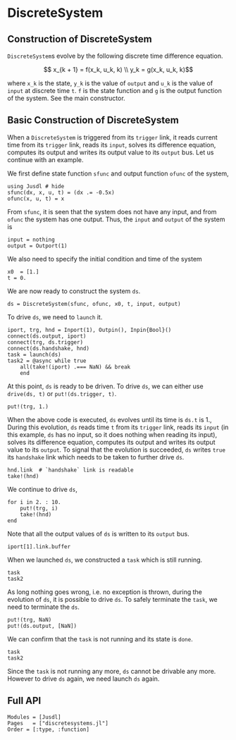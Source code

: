 # DiscreteSystem

## Construction of DiscreteSystem 
`DiscreteSystem`s evolve by the following discrete time difference equation.
```math 
    x_{k + 1} = f(x_k, u_k, k) \\
    y_k = g(x_k, u_k, k)
```
where ``x_k`` is the state, ``y_k`` is the value of `output` and ``u_k`` is the value of `input` at discrete time `t`. ``f`` is the state function and ``g`` is the output function of the system. See the main constructor.

## Basic Construction of DiscreteSystem
When a `DiscreteSystem` is triggered from its `trigger` link, it reads current time from its `trigger` link, reads its `input`, solves its difference equation, computes its output and writes its output value to its `output` bus. Let us continue with an example.

We first define state function `sfunc` and output function `ofunc` of the system,
```@repl discrete_system_ex 
using Jusdl # hide 
sfunc(dx, x, u, t) = (dx .= -0.5x)
ofunc(x, u, t) = x
```
From `sfunc`, it is seen that the system does not have any input, and from `ofunc` the system has one output. Thus, the `input` and `output` of the system is 
```@repl discrete_system_ex 
input = nothing 
output = Outport(1)
```
We also need to specify the initial condition and time of the system
```@repl discrete_system_ex 
x0  = [1.]
t = 0.
```
We are now ready to construct the system `ds`.
```@repl discrete_system_ex 
ds = DiscreteSystem(sfunc, ofunc, x0, t, input, output)
```
To drive `ds`, we need to `launch` it.
```@repl discrete_system_ex 
iport, trg, hnd = Inport(1), Outpin(), Inpin{Bool}()
connect(ds.output, iport) 
connect(trg, ds.trigger) 
connect(ds.handshake, hnd)
task = launch(ds)
task2 = @async while true 
    all(take!(iport) .=== NaN) && break 
    end
```
At this point, `ds` is ready to be driven. To drive `ds`, we can either use `drive(ds, t)` or `put!(ds.trigger, t)`. 
```@repl discrete_system_ex 
put!(trg, 1.)
```
When the above code is executed, `ds` evolves until its time is `ds.t` is 1., During this evolution, `ds` reads time `t` from its `trigger` link, reads its `input` (in this example, `ds` has no input, so it does nothing when reading its input), solves its difference equation, computes its output and writes its output value to its `output`. To signal that the evolution is succeeded, `ds` writes `true` its `handshake` link which needs to be taken to further drive `ds`.
```@repl discrete_system_ex 
hnd.link  # `handshake` link is readable
take!(hnd)
```
We continue to drive `ds`,
```@repl discrete_system_ex 
for i in 2. : 10. 
    put!(trg, i)
    take!(hnd)
end
```
Note that all the output values of `ds` is written to its `output` bus.
```@repl discrete_system_ex
iport[1].link.buffer
```
When we launched `ds`, we constructed a `task` which is still running.
```@repl discrete_system_ex 
task
task2
```
As long nothing goes wrong, i.e. no exception is thrown, during the evolution of `ds`, it is possible to drive `ds`. To safely terminate the `task`, we need to terminate the `ds`. 
```@repl discrete_system_ex
put!(trg, NaN)
put!(ds.output, [NaN])
```
We can confirm that the `task` is not running and its state is `done`.
```@repl discrete_system_ex 
task
task2
```
Since the `task` is not running any more, `ds` cannot be drivable any more. However to drive `ds` again, we need launch `ds` again.

## Full API
```@autodocs
Modules = [Jusdl]
Pages   = ["discretesystems.jl"]
Order = [:type, :function]
```
